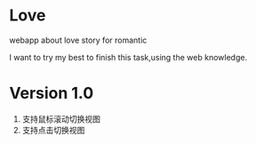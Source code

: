Love
====

webapp about love story for romantic


I want to try my best to finish this task,using the web knowledge. 


Version 1.0
===========

 1. 支持鼠标滚动切换视图
 2. 支持点击切换视图
